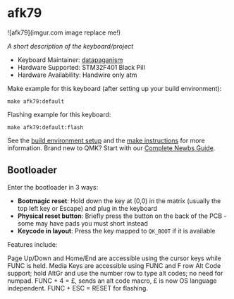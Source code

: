 # afk79

![afk79](imgur.com image replace me!)

*A short description of the keyboard/project*

* Keyboard Maintainer: [datapaganism](https://github.com/datapaganism)
* Hardware Supported: STM32F401 Black Pill
* Hardware Availability: Handwire only atm

Make example for this keyboard (after setting up your build environment):

    make afk79:default

Flashing example for this keyboard:

    make afk79:default:flash

See the [build environment setup](https://docs.qmk.fm/#/getting_started_build_tools) and the [make instructions](https://docs.qmk.fm/#/getting_started_make_guide) for more information. Brand new to QMK? Start with our [Complete Newbs Guide](https://docs.qmk.fm/#/newbs).

## Bootloader

Enter the bootloader in 3 ways:

* **Bootmagic reset**: Hold down the key at (0,0) in the matrix (usually the top left key or Escape) and plug in the keyboard
* **Physical reset button**: Briefly press the button on the back of the PCB - some may have pads you must short instead
* **Keycode in layout**: Press the key mapped to `QK_BOOT` if it is available


Features include:

Page Up/Down and Home/End are accessible using the cursor keys while FUNC is held. Media Keys are accessible using FUNC and F row Alt Code support; hold AltGr and use the number row to type alt codes; no need for numpad. FUNC + 4 = £, sends an alt code macro, £ is now OS language independent. FUNC + ESC = RESET for flashing.